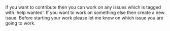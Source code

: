 If you want to contribute then you can work on any issues which is tagged with 'help wanted'. If you want to work on 
something else then create a new issue. Before starting your work please let me know on which issue you are going to work.
